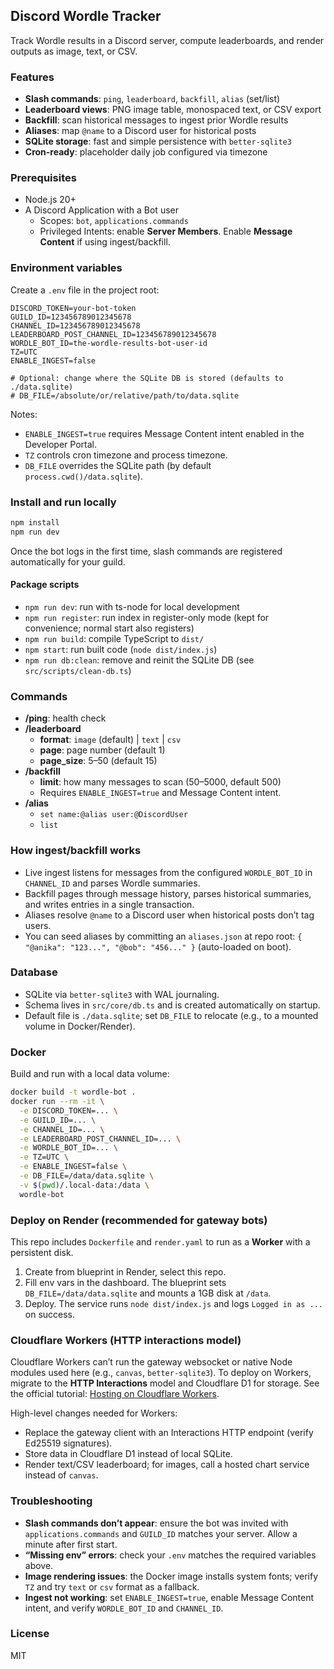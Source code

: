 ## Discord Wordle Tracker

Track Wordle results in a Discord server, compute leaderboards, and render outputs as image, text, or CSV.

### Features
- **Slash commands**: `ping`, `leaderboard`, `backfill`, `alias` (set/list)
- **Leaderboard views**: PNG image table, monospaced text, or CSV export
- **Backfill**: scan historical messages to ingest prior Wordle results
- **Aliases**: map `@name` to a Discord user for historical posts
- **SQLite storage**: fast and simple persistence with `better-sqlite3`
- **Cron-ready**: placeholder daily job configured via timezone

### Prerequisites
- Node.js 20+
- A Discord Application with a Bot user
  - Scopes: `bot`, `applications.commands`
  - Privileged Intents: enable **Server Members**. Enable **Message Content** if using ingest/backfill.

### Environment variables
Create a `.env` file in the project root:

```env
DISCORD_TOKEN=your-bot-token
GUILD_ID=123456789012345678
CHANNEL_ID=123456789012345678
LEADERBOARD_POST_CHANNEL_ID=123456789012345678
WORDLE_BOT_ID=the-wordle-results-bot-user-id
TZ=UTC
ENABLE_INGEST=false

# Optional: change where the SQLite DB is stored (defaults to ./data.sqlite)
# DB_FILE=/absolute/or/relative/path/to/data.sqlite
```

Notes:
- `ENABLE_INGEST=true` requires Message Content intent enabled in the Developer Portal.
- `TZ` controls cron timezone and process timezone.
- `DB_FILE` overrides the SQLite path (by default `process.cwd()/data.sqlite`).

### Install and run locally
```bash
npm install
npm run dev
```

Once the bot logs in the first time, slash commands are registered automatically for your guild.

#### Package scripts
- `npm run dev`: run with ts-node for local development
- `npm run register`: run index in register-only mode (kept for convenience; normal start also registers)
- `npm run build`: compile TypeScript to `dist/`
- `npm start`: run built code (`node dist/index.js`)
- `npm run db:clean`: remove and reinit the SQLite DB (see `src/scripts/clean-db.ts`)

### Commands
- **/ping**: health check
- **/leaderboard**
  - **format**: `image` (default) | `text` | `csv`
  - **page**: page number (default 1)
  - **page_size**: 5–50 (default 15)
- **/backfill**
  - **limit**: how many messages to scan (50–5000, default 500)
  - Requires `ENABLE_INGEST=true` and Message Content intent.
- **/alias**
  - `set name:@alias user:@DiscordUser`
  - `list`

### How ingest/backfill works
- Live ingest listens for messages from the configured `WORDLE_BOT_ID` in `CHANNEL_ID` and parses Wordle summaries.
- Backfill pages through message history, parses historical summaries, and writes entries in a single transaction.
- Aliases resolve `@name` to a Discord user when historical posts don’t tag users.
- You can seed aliases by committing an `aliases.json` at repo root: `{ "@anika": "123...", "@bob": "456..." }` (auto-loaded on boot).

### Database
- SQLite via `better-sqlite3` with WAL journaling.
- Schema lives in `src/core/db.ts` and is created automatically on startup.
- Default file is `./data.sqlite`; set `DB_FILE` to relocate (e.g., to a mounted volume in Docker/Render).

### Docker
Build and run with a local data volume:

```bash
docker build -t wordle-bot .
docker run --rm -it \
  -e DISCORD_TOKEN=... \
  -e GUILD_ID=... \
  -e CHANNEL_ID=... \
  -e LEADERBOARD_POST_CHANNEL_ID=... \
  -e WORDLE_BOT_ID=... \
  -e TZ=UTC \
  -e ENABLE_INGEST=false \
  -e DB_FILE=/data/data.sqlite \
  -v $(pwd)/.local-data:/data \
  wordle-bot
```

### Deploy on Render (recommended for gateway bots)
This repo includes `Dockerfile` and `render.yaml` to run as a **Worker** with a persistent disk.

1) Create from blueprint in Render, select this repo.
2) Fill env vars in the dashboard. The blueprint sets `DB_FILE=/data/data.sqlite` and mounts a 1GB disk at `/data`.
3) Deploy. The service runs `node dist/index.js` and logs `Logged in as ...` on success.

### Cloudflare Workers (HTTP interactions model)
Cloudflare Workers can’t run the gateway websocket or native Node modules used here (e.g., `canvas`, `better-sqlite3`). To deploy on Workers, migrate to the **HTTP Interactions** model and Cloudflare D1 for storage. See the official tutorial: [Hosting on Cloudflare Workers](https://discord.com/developers/docs/tutorials/hosting-on-cloudflare-workers).

High-level changes needed for Workers:
- Replace the gateway client with an Interactions HTTP endpoint (verify Ed25519 signatures).
- Store data in Cloudflare D1 instead of local SQLite.
- Render text/CSV leaderboard; for images, call a hosted chart service instead of `canvas`.

### Troubleshooting
- **Slash commands don’t appear**: ensure the bot was invited with `applications.commands` and `GUILD_ID` matches your server. Allow a minute after first start.
- **“Missing env” errors**: check your `.env` matches the required variables above.
- **Image rendering issues**: the Docker image installs system fonts; verify `TZ` and try `text` or `csv` format as a fallback.
- **Ingest not working**: set `ENABLE_INGEST=true`, enable Message Content intent, and verify `WORDLE_BOT_ID` and `CHANNEL_ID`.

### License
MIT 
